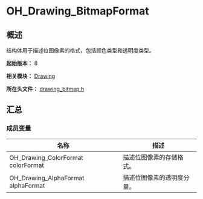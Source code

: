 # OH_Drawing_BitmapFormat

## 概述

结构体用于描述位图像素的格式，包括颜色类型和透明度类型。

**起始版本：** 8

**相关模块：** [Drawing](capi-drawing.md)

**所在头文件：** [drawing_bitmap.h](capi-drawing-bitmap-h.md)

## 汇总

### 成员变量

| 名称 | 描述 |
| -- | -- |
| OH_Drawing_ColorFormat colorFormat | 描述位图像素的存储格式。 |
| OH_Drawing_AlphaFormat alphaFormat | 描述位图像素的透明度分量。 |


